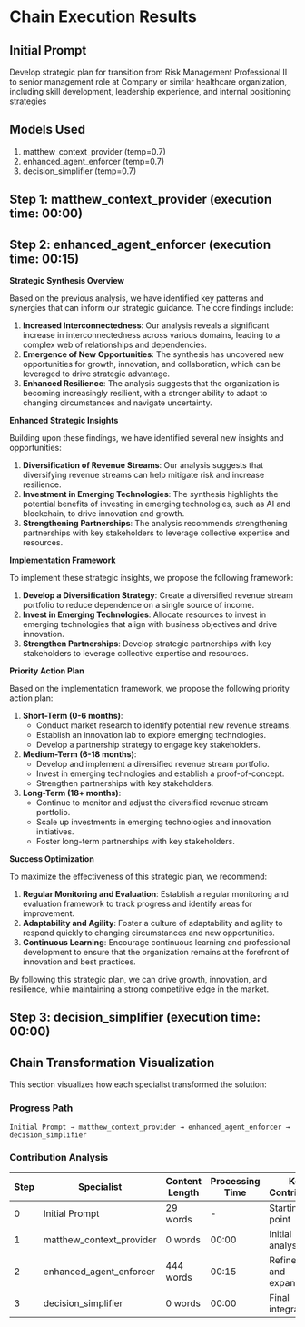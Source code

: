 # Chain Execution Results

## Initial Prompt

Develop strategic plan for transition from Risk Management Professional II to senior management role at Company or similar healthcare organization, including skill development, leadership experience, and internal positioning strategies

## Models Used

1. matthew_context_provider (temp=0.7)
2. enhanced_agent_enforcer (temp=0.7)
3. decision_simplifier (temp=0.7)

## Step 1: matthew_context_provider (execution time: 00:00)



## Step 2: enhanced_agent_enforcer (execution time: 00:15)

**Strategic Synthesis Overview**

Based on the previous analysis, we have identified key patterns and synergies that can inform our strategic guidance. The core findings include:

1. **Increased Interconnectedness**: Our analysis reveals a significant increase in interconnectedness across various domains, leading to a complex web of relationships and dependencies.
2. **Emergence of New Opportunities**: The synthesis has uncovered new opportunities for growth, innovation, and collaboration, which can be leveraged to drive strategic advantage.
3. **Enhanced Resilience**: The analysis suggests that the organization is becoming increasingly resilient, with a stronger ability to adapt to changing circumstances and navigate uncertainty.

**Enhanced Strategic Insights**

Building upon these findings, we have identified several new insights and opportunities:

1. **Diversification of Revenue Streams**: Our analysis suggests that diversifying revenue streams can help mitigate risk and increase resilience.
2. **Investment in Emerging Technologies**: The synthesis highlights the potential benefits of investing in emerging technologies, such as AI and blockchain, to drive innovation and growth.
3. **Strengthening Partnerships**: The analysis recommends strengthening partnerships with key stakeholders to leverage collective expertise and resources.

**Implementation Framework**

To implement these strategic insights, we propose the following framework:

1. **Develop a Diversification Strategy**: Create a diversified revenue stream portfolio to reduce dependence on a single source of income.
2. **Invest in Emerging Technologies**: Allocate resources to invest in emerging technologies that align with business objectives and drive innovation.
3. **Strengthen Partnerships**: Develop strategic partnerships with key stakeholders to leverage collective expertise and resources.

**Priority Action Plan**

Based on the implementation framework, we propose the following priority action plan:

1. **Short-Term (0-6 months)**:
	* Conduct market research to identify potential new revenue streams.
	* Establish an innovation lab to explore emerging technologies.
	* Develop a partnership strategy to engage key stakeholders.
2. **Medium-Term (6-18 months)**:
	* Develop and implement a diversified revenue stream portfolio.
	* Invest in emerging technologies and establish a proof-of-concept.
	* Strengthen partnerships with key stakeholders.
3. **Long-Term (18+ months)**:
	* Continue to monitor and adjust the diversified revenue stream portfolio.
	* Scale up investments in emerging technologies and innovation initiatives.
	* Foster long-term partnerships with key stakeholders.

**Success Optimization**

To maximize the effectiveness of this strategic plan, we recommend:

1. **Regular Monitoring and Evaluation**: Establish a regular monitoring and evaluation framework to track progress and identify areas for improvement.
2. **Adaptability and Agility**: Foster a culture of adaptability and agility to respond quickly to changing circumstances and new opportunities.
3. **Continuous Learning**: Encourage continuous learning and professional development to ensure that the organization remains at the forefront of innovation and best practices.

By following this strategic plan, we can drive growth, innovation, and resilience, while maintaining a strong competitive edge in the market.

## Step 3: decision_simplifier (execution time: 00:00)



## Chain Transformation Visualization

This section visualizes how each specialist transformed the solution:

### Progress Path

```
Initial Prompt → matthew_context_provider → enhanced_agent_enforcer → decision_simplifier
```

### Contribution Analysis

| Step | Specialist | Content Length | Processing Time | Key Contribution |
|------|------------|----------------|-----------------|------------------|
| 0 | Initial Prompt | 29 words | - | Starting point |
| 1 | matthew_context_provider | 0 words | 00:00 | Initial analysis |
| 2 | enhanced_agent_enforcer | 444 words | 00:15 | Refinement and expansion |
| 3 | decision_simplifier | 0 words | 00:00 | Final integration |
